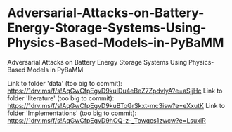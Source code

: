 # Adversarial-Attacks-on-Battery-Energy-Storage-Systems-Using-Physics-Based-Models-in-PyBaMM
Adversarial Attacks on Battery Energy Storage Systems Using Physics-Based Models in PyBaMM


Link to folder 'data' (too big to commit): https://1drv.ms/f/s!AqGwCfpEgvD9kuIDu4eBeZ7ZpdvlyA?e=aSjjHc
Link to folder 'literature' (too big to commit): https://1drv.ms/f/s!AqGwCfpEgvD9kuBToGrSkxt-mc3isw?e=eXxutK
Link to folder 'Implementations' (too big to commit): https://1drv.ms/f/s!AqGwCfpEgvD9hOQ-z-_Towqcs1zwcw?e=LsuxlR
